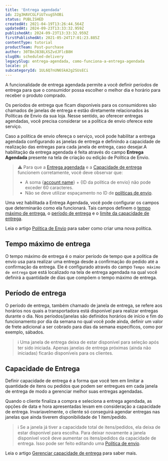 ```yaml
---
title: 'Entrega agendada'
id: 22g3HAVCGLFiU7xugShOBi
status: PUBLISHED
createdAt: 2021-04-19T13:26:44.564Z
updatedAt: 2024-09-23T13:33:32.959Z
publishedAt: 2024-09-23T13:33:32.959Z
firstPublishedAt: 2021-05-24T17:01:23.885Z
contentType: tutorial
productTeam: Post-purchase
author: 30TBnJ838LXSZvdJFlcB8H
slugEN: scheduled-delivery
legacySlug: entrega-agendada, como-funciona-a-entrega-agendada
locale: pt
subcategoryId: 1UL6Q7nUN6SkA2g2SUsECi
---
```


A funcionalidade de entrega agendada permite a você definir períodos de entrega para que o consumidor possa escolher o melhor dia e horário para receber o produto comprado.

Os períodos de entrega que ficam disponíveis para os consumidores são chamados de janelas de entrega e estão diretamente relacionados às Políticas de Envio da sua loja. Nesse sentido, ao oferecer entregas agendadas, você precisa considerar se a política de envio oferece este serviço.

Caso a política de envio ofereça o serviço, você pode habilitar a entrega agendada configurando as janelas de entrega e definindo a capacidade de realização das entregas para cada janela de entrega, caso desejar.A habilitação da entrega agendada é feita através do campo __Entrega Agendada__ presente na tela de criação ou edição de Política de Envio. 

> ⚠️ Para que a [Entrega agendada](/pt/tutorial/scheduled-delivery--22g3HAVCGLFiU7xugShOBi) e a [Capacidade de entrega](/pt/tutorial/managing-delivery-capacity--2y217FQZCjD0I1n62yxVcz) funcionem corretamente, você deve observar que:<ul><li>A soma {[account name](/pt/tutorial/what-is-an-account-name--i0mIGLcg3QyEy8OCicEoC)} + {ID da política de envio} não pode exceder 60 caracteres.</li><li>Não se deve utilizar espaçamento no ID de [políticas de envio](/pt/tutorial/criar-uma-politica-de-envio--66rJO4LKBdyMJOH6Z3dsaT).</li></ul>

Uma vez habilitada a Entrega Agendada, você pode configurar os campos que determinarão como ela funcionará. Tais campos definem o [tempo máximo de entrega](#tempo-maximo-de-entrega), o [período de entrega](#periodo-de-entrega) e o [limite da capacidade de entrega](#capacidade-de-entrega).

Leia o artigo [Política de Envio](/pt/tutorial/politica-de-envio--tutorials_140) para saber como criar uma nova política.

## Tempo máximo de entrega

O tempo máximo de entrega é o maior período de tempo que a política de envio usa para realizar uma entrega  desde a confirmação do pedido até a  confirmação da entrega. Ele é configurado através do campo `Tempo máximo de entrega` que está localizado na tela de entrega agendada na qual você definirá a quantidade de dias que compõem o tempo máximo de entrega.

## Período de entrega

O período de entrega, também chamado de janela de entrega, se refere aos horários nos quais a transportadora está disponível para realizar entregas durante o dia. Nos períodos/janelas são definidos horários de início e fim do funcionamento por dia da semana no qual você pode ainda, definir um valor de frete adicional a ser cobrado para dias da semana específicos, como por exemplo, sábados.

> ℹ️ Uma janela de entrega deixa de estar disponível para seleção após ter sido iniciada. Apenas janelas de entrega próximas (ainda não iniciadas) ficarão disponíveis para os clientes.

## Capacidade de Entrega

Definir capacidade de entrega é a forma que você tem em limitar a quantidade de itens ou pedidos que podem ser entregues em cada janela de entrega de modo a gerenciar melhor suas entregas agendadas.

Quando o cliente finaliza a compra e seleciona a entrega agendada, as opções de data e hora apresentadas levam em consideração a capacidade de entrega. Invariavelmente, o cliente só conseguirá agendar entregas nas janelas que ainda tiverem disponibilidade de 1 item/pedido. 

> ℹ️ Se a janela já tiver a capacidade total de itens/pedidos, ela deixa de estar disponível para escolha. Para deixar novamente a janela disponível você deve aumentar os itens/pedidos da capacidade de entrega. Isso pode ser feito editando uma [Política de envio](/pt/tutorial/politica-de-envio--tutorials_140).

Leia o artigo [Gerenciar capacidade de entrega](/pt/tutorial/gerenciar-capacidade-de-entrega--2y217FQZCjD0I1n62yxVcz) para saber mais.

